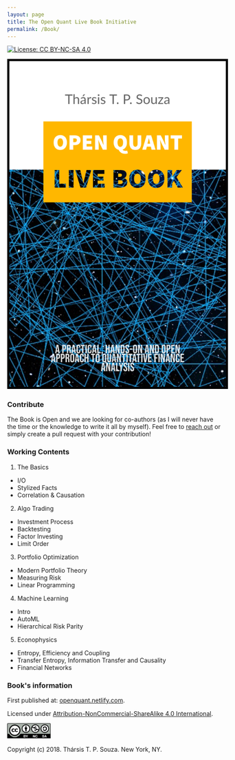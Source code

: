 ```yaml
---
layout: page
title: The Open Quant Live Book Initiative
permalink: /Book/
---
```



[![License: CC BY-NC-SA 4.0](https://img.shields.io/badge/License-CC%20BY--NC--SA%204.0-lightgrey.svg)](https://creativecommons.org/licenses/by-nc-sa/4.0/)


<img style="border:5px solid black" src="./fig/cover1.jpg" alt="The Open Quant Book" border="5" class="center">

### Contribute

The Book is Open and we are looking for co-authors (as I will never have the time or the knowledge to write it all by myself). Feel free to [reach out](http://www.souzatharsis.com/) or simply create a pull request with your contribution!

### Working Contents

1. The Basics

+ I/O
+ Stylized Facts
+ Correlation & Causation

2. Algo Trading   

+ Investment Process
+ Backtesting
+ Factor Investing
+ Limit Order

3. Portfolio Optimization

+ Modern Portfolio Theory
+ Measuring Risk
+ Linear Programming

4. Machine Learning

+ Intro
+ AutoML
+ Hierarchical Risk Parity

5. Econophysics

+ Entropy, Efficiency and Coupling
+ Transfer Entropy, Information Transfer and Causality
+ Financial Networks

### Book's information

First published at: [openquant.netlify.com](https://openquant.netlify.com/).

Licensed under [Attribution-NonCommercial-ShareAlike 4.0 International](https://creativecommons.org/licenses/by-nc-sa/4.0/). 

<img src="fig/by-nc-sa.png" width="20%">

Copyright (c) 2018. Thársis T. P. Souza. New York, NY.


